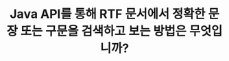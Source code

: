 ---
############################# Static ############################
layout: "auto-gen-gist"
draft: false
path: "ko/search/java/phrase/rtf/"
otherformats: PDF DOC DOT DOCX DOCM DOTX DOTM TXT ODT OTT XLS XLT XLSX XLSM XLSB XLTX XLTM XLA XLAM ODS OTS CSV TSV XML PPT PPS POT PPTX PPTM POTX POTM PPSX PPSM ODP PST OST EML EMLX MSG ONE ZIP XHTML MHTML MD CHM EPUB FB12 

############################# Head ############################
head_title: "RTF 문서에서 정확한 구문을 검색하고 찾기 위한 Java API"
head_description: "GroupDocs.Search Java API는 프로그래머가 구문 검색을 포함하고 자바를 통해 RTF 문서의 텍스트에서 주어진 단어 또는 정확한 구문을 검색할 수 있도록 도와줍니다."

############################# Header ############################
title: "Java API를 통해 RTF 문서에서 정확한 문장 또는 구문을 검색하고 보는 방법은 무엇입니까?"
description: "GroupDocs.Search Java API는 고급 검색 기능을 완벽하게 지원하여 소프트웨어 개발자가 구문 검색 또는 정확한 문장 검색을 통해 RTF 문서에서 정확한 문장이나 구문을 검색할 수 있도록 합니다."

######################### Download Button #######################
button:
    enable: true

############################# About ############################
about:
    enable: true
    title: "구문 검색이란 무엇이며 Java 앱에서 사용하는 방법은 무엇입니까?"
    content: |
       구문 검색은 문서나 웹 페이지 내에서 키워드가 아닌 정확한 문장이나 구문을 검색하는 매우 효과적인 방법입니다. 이는 사용자가 정확한 구문을 검색할 때 나타나는 특정 순서로 모든 검색어를 찾고 싶어 함을 의미합니다. 이 웹 페이지는 사용자가 Java API를 사용하여 효율적인 문서 및 웹 페이지 검색을 위한 비즈니스 응용 프로그램 및 도구를 개발하는 방법에 대한 정보를 공유합니다. GroupDocs.Search for Java는 소프트웨어 개발자가 타사 소프트웨어를 설치하지 않고도 자체 앱 내에서 기본에서 고급 수준의 텍스트 검색 작업을 수행할 수 있도록 하는 매우 잘 조직되고 효율적인 Java API입니다. API에는 단순 또는 부울 검색, 퍼지, 대소문자 구분 검색, 동의어, 동음이의어, 와일드카드, 개체 유형 검색, 데이터 범위 설정 및 기타 유형의 쿼리와 같은 문서 검색과 관련된 수많은 유용한 기능이 포함되어 있어 정보를 빠르고 우아하게 검색할 수 있습니다. 또한 키보드 레이아웃과 일치하지 않는 언어로 작성된 검색어 인식도 지원합니다.

############################# content ############################
steps:
    enable: true
    block:
    - title_left: "Java를 통해 RTF 문서에서 구문 검색 만들기"
      content_left: |
       GroupDocs.Search Java API에는 고급 검색에 대한 완벽한 지원이 포함되어 있어 소프트웨어 전문가가 검색 기능과 사용 편의성을 갖춘 강력한 소프트웨어 응용 프로그램을 만들 수 있습니다. 아래 Java 코드는 몇 줄의 코드로 텍스트 및 개체 형식의 Phrase 검색을 수행하는 방법을 보여줍니다.

      title_right: "RTF 파일에서 정확한 문장 검색"
      content_right: |
         * 인덱스 폴더 및 문서 폴더의 경로를 정의합니다.
         * [Index](https://apireference.groupdocs.com/search/java/com.groupdocs.search/Index#Index(java.lang.String)) 클래스의 인스턴스를 호출하여 지정된 폴더에 인덱스 생성
         * [add](https://apireference.groupdocs.com/search/java/com.groupdocs.search/Index#add(java.lang.String)) 메서드를 호출하여 지정된 폴더에서 문서 인덱싱
         * [Search](https://apireference.groupdocs.com/search/java/com.groupdocs.search/Index#search(com.groupdocs.search.SearchQuery)) 메소드를 호출하여 텍스트 쿼리로 검색
         * 객체 형태로 'phrase text'구를 검색
         * [createWordQuery](https://apireference.groupdocs.com/search/java/com.groupdocs.search/SearchQuery#createWordQuery(java.lang.String)) 메서드를 호출하여 word1, word2 생성 및 하위 쿼리 3 생성
         * [CreatePhraseSearchQuery](https://apireference.groupdocs.com/search/java/com.groupdocs.search/SearchQuery#createPhraseSearchQuery(com.groupdocs.search.SearchQuery...))를 호출하여 하위 쿼리를 결합하여 새 검색어를 만듭니다. 방법
         * 검색 시작 및 검색 결과 표시
         
        
      gisthash: "396c41cda822cf79f31dd37c6740fa03"
      gistfile: "phrase_search_in_text_queries_java.java"

    - title_left: "Java를 통해 RTF 파일을 통해 와일드카드 구문 검색 적용"
      content_left: |
        GroupDocs.Search for Java는 소프트웨어 프로그래머에게 Java 애플리케이션 내에서 RTF 파일을 검색하는 동안 와일드카드 구문 검색 기능을 추가할 수 있는 기능을 제공합니다. 다음 Java 코드 예제는 Java API를 사용하여 다양한 문서 유형에서 와일드카드 구문 검색을 적용하는 방법을 보여줍니다.

      title_right: "Java에서 와일드카드를 사용한 구 검색"
      content_right: |
        * 인덱스 폴더 및 문서 폴더의 경로를 정의합니다.
        * [Index](https://apireference.groupdocs.com/search/java/com.groupdocs.search/Index#Index(java.lang.String)) 클래스의 인스턴스를 호출하여 지정된 폴더에 인덱스 생성
        * [add](https://apireference.groupdocs.com/search/java/com.groupdocs.search/Index#add(java.lang.String)) 메서드를 호출하여 지정된 폴더에서 문서 인덱싱
         * [Search](https://apireference.groupdocs.com/search/java/com.groupdocs.search/Index#search(com.groupdocs.search.SearchQuery)) 메소드를 호출하여 텍스트 쿼리로 검색
         * 객체 형태로 'phrase text'구를 검색
         * [createWordQuery](https://apireference.groupdocs.com/search/java/com.groupdocs.search/SearchQuery#createWordQuery(java.lang.String)) 메소드를 호출하여 word1, word3 생성
         * [createWildcardQuery](https://apireference.groupdocs.com/search/java/com.groupdocs.search/SearchQuery#createWildcardQuery(int,%20int)) 메소드를 호출하여 wildcard2 생성
         * [CreatePhraseSearchQuery](https://apireference.groupdocs.com/search/java/com.groupdocs.search/SearchQuery#createPhraseSearchQuery(com.groupdocs.search.SearchQuery...)) 를 호출하여 하위 쿼리를 결합하여 새 구문 검색 쿼리 생성 ) 방법
         * 검색 시작 및 검색 결과 표시
     
      gisthash: "f21c8c4572883fecc0eeef82c2b814b1"
      gistfile: "use_wildcards_in_phrase_search_java.java"
      
    - title_left: "구문 검색 및 기타 유형의 검색을 결합하는 Java API"
      content_left: |
        GroupDocs.Search Java API를 사용하면 소프트웨어 프로그래머가 구문 검색을 다른 유형의 검색과 쉽게 결합할 수 있습니다. 다음 Java 코드는 단어와 단어의 문자를 나타내는 와일드카드를 통해 구 검색을 수행하는 방법을 보여줍니다.

      title_right: "구문 검색 및 기타 검색을 결합하는 방법"
      content_right: |
        * 인덱스 폴더 및 문서 폴더의 경로를 정의합니다.
        * [Index](https://apireference.groupdocs.com/search/java/com.groupdocs.search/Index#Index(java.lang.String)) 클래스의 인스턴스를 호출하여 지정된 폴더에 인덱스 생성
        * [add](https://apireference.groupdocs.com/search/java/com.groupdocs.search/Index#add(java.lang.String)) 메서드를 호출하여 지정된 폴더에서 문서 인덱싱
         * [Search](https://apireference.groupdocs.com/search/java/com.groupdocs.search/Index#search(com.groupdocs.search.SearchQuery)) 메소드를 호출하여 텍스트 쿼리로 검색
         * 객체 형태로 'phrase text'구를 검색
        * 단어 패턴 정의 및 문자열 추가 및 와일드카드 추가
        * [CreateWordPatternQuery](https://apireference.groupdocs.com/search/java/com.groupdocs.search/SearchQuery#createWordPatternQuery(com.groupdocs.search.common.WordPattern)) 메소드를 호출하여 wordPattern1 생성 및 word3 생성
        * [createWildcardQuery](https://apireference.groupdocs.com/search/java/com.groupdocs.search/SearchQuery#createWildcardQuery(int,%20int)) 메소드를 호출하여 wildcard2 생성
        * [CreatePhraseSearchQuery](https://apireference.groupdocs.com/search/java/com.groupdocs.search/SearchQuery#createPhraseSearchQuery(com.groupdocs.search.SearchQuery...)) 를 호출하여 하위 쿼리를 결합하여 새로운 구문 검색 쿼리 생성 ) 방법
        * 검색 시작 및 검색 결과 표시
     
      gisthash: "dbd0f2eb292796e63e6213461f080e0c"
      gistfile: "combine_phrase_search_with_others_java.java"

    - title_left: "시스템 요구 사항"
      content_left: |
       GroupDocs.Search for Java는 모든 주요 플랫폼 및 운영 체제에서 지원됩니다. 전체 시스템 요구 사항 가이드를 보려면 아래 코드를 실행하기 전에 [시스템 요구 사항](https://docs.groupdocs.com/search/java/system-requirements/)을 방문하십시오. 다음 전제 조건이 컴퓨터에 설치되어 있는지 확인하십시오. 체계:
         * 운영 체제: 마이크로소프트 윈도우, 리눅스, 맥OS
         * 자바 버전 지원: J2SE 7.0(1.7), J2SE 8.0(1.8) 이상
         * GroupDocs[Repository](https://repository.groupdocs.com/repo/com/groupdocs/groupdocs-search/)에서 최신 버전의 GroupDocs.Search for Java API 다운로드
        
      title_right: "GroupDocs.Search를 사용하는 이유"
      content_right: |
        * 메모리와 디스크에서 검색 인덱스 생성.
        * 파일, 스트림 또는 구조에서 인덱싱하는 기능.
        * 암호로 보호된 문서 색인 생성 지원.
        * 여러 인덱스 병합 지원.
        * 검색 인덱싱 중에 문서를 필터링합니다.
        * 검색 중 맞춤법 검사 지원.
        * 혼합 문자가 완전히 지원됩니다.
        * 다양한 검색 유형을 하나의 검색어로 결합합니다.
        * 간단한 단어 및 정규식 검색 지원
        * 검색 쿼리에서 별칭 대체를 완벽하게 지원합니다.

demos:
    enable: true
        

more_formats:
    enable: true


back_to_top:
    enable: true
---